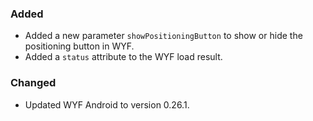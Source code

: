 ### Added
* Added a new parameter `showPositioningButton` to show or hide the positioning button in WYF.
* Added a `status` attribute to the WYF load result.

### Changed
* Updated WYF Android to version 0.26.1.
